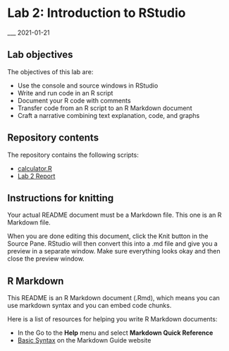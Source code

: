 Lab 2: Introduction to RStudio
================
\_\_\_
2021-01-21

## Lab objectives

The objectives of this lab are:

-   Use the console and source windows in RStudio
-   Write and run code in an R script
-   Document your R code with comments
-   Transfer code from an R script to an R Markdown document
-   Craft a narrative combining text explanation, code, and graphs

## Repository contents

The repository contains the following scripts:

-   [calculator.R](calculator.R)
-   [Lab 2 Report](assignment.md)

## Instructions for knitting

Your actual README document must be a Markdown file. This one is an R
Markdown file.

When you are done editing this document, click the Knit button in the
Source Pane. RStudio will then convert this into a .md file and give you
a preview in a separate window. Make sure everything looks okay and then
close the preview window.

## R Markdown

This README is an R Markdown document (.Rmd), which means you can use
markdown syntax and you can embed code chunks.

Here is a list of resources for helping you write R Markdown documents:

-   In the Go to the **Help** menu and select **Markdown Quick
    Reference**
-   [Basic Syntax](https://www.markdownguide.org/basic-syntax/) on the
    Markdown Guide website
